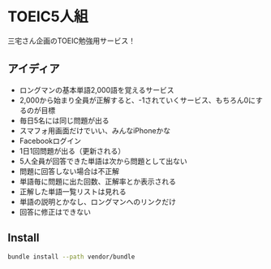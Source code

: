 # TOEIC5人組

三宅さん企画のTOEIC勉強用サービス！

## アイディア

- ロングマンの基本単語2,000語を覚えるサービス
- 2,000から始まり全員が正解すると、-1されていくサービス、もちろん0にするのが目標
- 毎日5名には同じ問題が出る
- スマフォ用画面だけでいい、みんなiPhoneかな
- Facebookログイン
- 1日1回問題が出る（更新される）
- 5人全員が回答できた単語は次から問題として出ない
- 問題に回答しない場合は不正解
- 単語毎に問題に出た回数、正解率とか表示される
- 正解した単語一覧リストは見れる
- 単語の説明とかなし、ロングマンへのリンクだけ
- 回答に修正はできない

## Install

```bash
bundle install --path vendor/bundle
```
